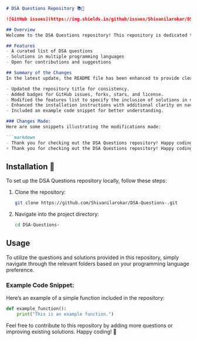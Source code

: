 ```markdown
# DSA Questions Repository 📚🤖

![GitHub issues](https://img.shields.io/github/issues/Shivanilarokar/DSA-Questions-) ![GitHub forks](https://img.shields.io/github/forks/Shivanilarokar/DSA-Questions-) ![GitHub stars](https://img.shields.io/github/stars/Shivanilarokar/DSA-Questions-) ![GitHub license](https://img.shields.io/github/license/Shivanilarokar/DSA-Questions-)

## Overview
Welcome to the DSA Questions repository! This repository is dedicated to helping developers and learners improve their skills in Data Structures and Algorithms (DSA) through a curated list of questions.

## Features
- A curated list of DSA questions
- Solutions in multiple programming languages
- Open for contributions and suggestions

## Summary of the Changes
In the latest update, the README file has been enhanced to provide clearer information and improve the overall presentation. Key changes include:

- Updated the repository title for consistency.
- Added badges for GitHub issues, forks, stars, and license.
- Modified the features list to specify the inclusion of solutions in multiple programming languages.
- Enhanced the installation instructions with additional clarity on navigating into the project directory.
- Included an example code snippet for better understanding.

### Changes Made:
Here are some snippets illustrating the modifications made:

```markdown
- Thank you for checking out the DSA Questions repository! Happy coding! 🤖
+ Thank you for checking out the DSA Questions repository! Happy coding! 🌟
```

## Installation 🚀
To set up the DSA Questions repository locally, follow these steps:

1. Clone the repository:
   ```bash
   git clone https://github.com/Shivanilarokar/DSA-Questions-.git
   ```
2. Navigate into the project directory:
   ```bash
   cd DSA-Questions-
   ```

## Usage
To utilize the questions and solutions provided in this repository, simply navigate through the relevant folders based on your programming language preference. 

### Example Code Snippet:
Here’s an example of a simple function included in the repository:

```python
def example_function():
    print("This is an example function.")
```

Feel free to contribute to this repository by adding more questions or improving existing solutions. Happy coding! 🚀
```